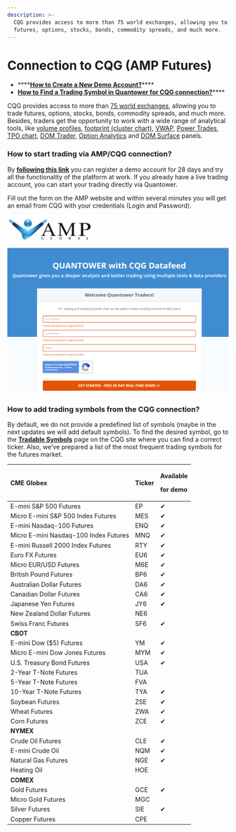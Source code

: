 ```yaml
---
description: >-
  CQG provides access to more than 75 world exchanges, allowing you to trade
  futures, options, stocks, bonds, commodity spreads, and much more.
---
```


# Connection to CQG \(AMP Futures\)

* \*\*\*\*[**How to Create a New Demo Account?**](./#how-to-start-trading-via-amp-cqg-connection)\*\*\*\*
* [**How to Find a Trading Symbol in Quantower for CQG connection?**](./#how-to-add-trading-symbols-from-the-cqg-connection)\*\*\*\*

CQG provides access to more than [75 world exchanges](https://www.cqg.com/partners/exchanges), allowing you to trade futures, options, stocks, bonds, commodity spreads, and much more.  
Besides, traders get the opportunity to work with a wide range of analytical tools, like [volume profiles](../../analytics-panels/chart/volume-analysis-tools/volume-profiles.md), [footprint \(cluster chart\)](../../analytics-panels/chart/volume-analysis-tools/cluster-chart.md), [VWAP](../../analytics-panels/chart/vwap.md), [Power Trades](../../analytics-panels/chart/power-trades.md), [TPO chart](../../analytics-panels/tpo-chart.md), [DOM Trader](../../trading-panels/dom-trader.md), [Option Analytics](../../analytics-panels/option-analytics.md) and [DOM Surface](../../analytics-panels/dom-surface.md) panels.

### How to start trading via AMP/CQG connection?

By [**following this link**](https://vip.ampfutures.com/quantower-cqg) you can register a demo account for 28 days and try all the functionality of the platform at work. If you already have a live trading account, you can start your trading directly via Quantower.

Fill out the form on the AMP website and within several minutes you will get an email from CQG with your credentials \(Login and Password\).

![](../../.gitbook/assets/image%20%2862%29.png)



### How to add trading symbols from the CQG connection?

By default, we do not provide a predefined list of symbols \(maybe in the next updates we will add default symbols\). To find the desired symbol, go to the [**Tradable Symbols**](https://www.cqg.com/partners/exchanges/tradable-symbols) page on the CQG site where you can find a correct ticker. Also, we’ve prepared a list of the most frequent trading symbols for the futures market.

<table>
  <thead>
    <tr>
      <th style="text-align:left"><b>CME Globex</b>
      </th>
      <th style="text-align:left">Ticker</th>
      <th style="text-align:left">
        <p>Available</p>
        <p>for demo</p>
      </th>
    </tr>
  </thead>
  <tbody>
    <tr>
      <td style="text-align:left">E-mini S&amp;P 500 Futures</td>
      <td style="text-align:left">EP</td>
      <td style="text-align:left">&#x2714;</td>
    </tr>
    <tr>
      <td style="text-align:left">Micro E-mini S&amp;P 500 Index Futures</td>
      <td style="text-align:left">MES</td>
      <td style="text-align:left">&#x2714;</td>
    </tr>
    <tr>
      <td style="text-align:left">E-mini Nasdaq-100 Futures</td>
      <td style="text-align:left">ENQ</td>
      <td style="text-align:left">&#x2714;</td>
    </tr>
    <tr>
      <td style="text-align:left">Micro E-mini Nasdaq-100 Index Futures</td>
      <td style="text-align:left">MNQ</td>
      <td style="text-align:left">&#x2714;</td>
    </tr>
    <tr>
      <td style="text-align:left">E-mini Russell 2000 Index Futures</td>
      <td style="text-align:left">RTY</td>
      <td style="text-align:left">&#x2714;</td>
    </tr>
    <tr>
      <td style="text-align:left">Euro FX Futures</td>
      <td style="text-align:left">EU6</td>
      <td style="text-align:left">&#x2714;</td>
    </tr>
    <tr>
      <td style="text-align:left">Micro EUR/USD Futures</td>
      <td style="text-align:left">M6E</td>
      <td style="text-align:left">&#x2714;</td>
    </tr>
    <tr>
      <td style="text-align:left">British Pound Futures</td>
      <td style="text-align:left">BP6</td>
      <td style="text-align:left">&#x2714;</td>
    </tr>
    <tr>
      <td style="text-align:left">Australian Dollar Futures</td>
      <td style="text-align:left">DA6</td>
      <td style="text-align:left">&#x2714;</td>
    </tr>
    <tr>
      <td style="text-align:left">Canadian Dollar Futures</td>
      <td style="text-align:left">CA6</td>
      <td style="text-align:left">&#x2714;</td>
    </tr>
    <tr>
      <td style="text-align:left">Japanese Yen Futures</td>
      <td style="text-align:left">JY6</td>
      <td style="text-align:left">&#x2714;</td>
    </tr>
    <tr>
      <td style="text-align:left">New Zealand Dollar Futures</td>
      <td style="text-align:left">NE6</td>
      <td style="text-align:left"></td>
    </tr>
    <tr>
      <td style="text-align:left">Swiss Franc Futures</td>
      <td style="text-align:left">SF6</td>
      <td style="text-align:left">&#x2714;</td>
    </tr>
    <tr>
      <td style="text-align:left"><b>CBOT</b>
      </td>
      <td style="text-align:left"></td>
      <td style="text-align:left"></td>
    </tr>
    <tr>
      <td style="text-align:left">E-mini Dow ($5) Futures</td>
      <td style="text-align:left">YM</td>
      <td style="text-align:left">&#x2714;</td>
    </tr>
    <tr>
      <td style="text-align:left">Micro E-mini Dow Jones Futures</td>
      <td style="text-align:left">MYM</td>
      <td style="text-align:left">&#x2714;</td>
    </tr>
    <tr>
      <td style="text-align:left">U.S. Treasury Bond Futures</td>
      <td style="text-align:left">USA</td>
      <td style="text-align:left">&#x2714;</td>
    </tr>
    <tr>
      <td style="text-align:left">2-Year T-Note Futures</td>
      <td style="text-align:left">TUA</td>
      <td style="text-align:left"></td>
    </tr>
    <tr>
      <td style="text-align:left">5-Year T-Note Futures</td>
      <td style="text-align:left">FVA</td>
      <td style="text-align:left"></td>
    </tr>
    <tr>
      <td style="text-align:left">10-Year T-Note Futures</td>
      <td style="text-align:left">TYA</td>
      <td style="text-align:left">&#x2714;</td>
    </tr>
    <tr>
      <td style="text-align:left">Soybean Futures</td>
      <td style="text-align:left">ZSE</td>
      <td style="text-align:left">&#x2714;</td>
    </tr>
    <tr>
      <td style="text-align:left">Wheat Futures</td>
      <td style="text-align:left">ZWA</td>
      <td style="text-align:left">&#x2714;</td>
    </tr>
    <tr>
      <td style="text-align:left">Corn Futures</td>
      <td style="text-align:left">ZCE</td>
      <td style="text-align:left">&#x2714;</td>
    </tr>
    <tr>
      <td style="text-align:left"><b>NYMEX</b>
      </td>
      <td style="text-align:left"></td>
      <td style="text-align:left"></td>
    </tr>
    <tr>
      <td style="text-align:left">Crude Oil Futures</td>
      <td style="text-align:left">CLE</td>
      <td style="text-align:left">&#x2714;</td>
    </tr>
    <tr>
      <td style="text-align:left">E-mini Crude Oil</td>
      <td style="text-align:left">NQM</td>
      <td style="text-align:left">&#x2714;</td>
    </tr>
    <tr>
      <td style="text-align:left">Natural Gas Futures</td>
      <td style="text-align:left">NGE</td>
      <td style="text-align:left">&#x2714;</td>
    </tr>
    <tr>
      <td style="text-align:left">Heating Oil</td>
      <td style="text-align:left">HOE</td>
      <td style="text-align:left"></td>
    </tr>
    <tr>
      <td style="text-align:left"><b>COMEX</b>
      </td>
      <td style="text-align:left"></td>
      <td style="text-align:left"></td>
    </tr>
    <tr>
      <td style="text-align:left">Gold Futures</td>
      <td style="text-align:left">GCE</td>
      <td style="text-align:left">&#x2714;</td>
    </tr>
    <tr>
      <td style="text-align:left">Micro Gold Futures</td>
      <td style="text-align:left">MGC</td>
      <td style="text-align:left"></td>
    </tr>
    <tr>
      <td style="text-align:left">Silver Futures</td>
      <td style="text-align:left">SIE</td>
      <td style="text-align:left">&#x2714;</td>
    </tr>
    <tr>
      <td style="text-align:left">Copper Futures</td>
      <td style="text-align:left">CPE</td>
      <td style="text-align:left"></td>
    </tr>
  </tbody>
</table>

